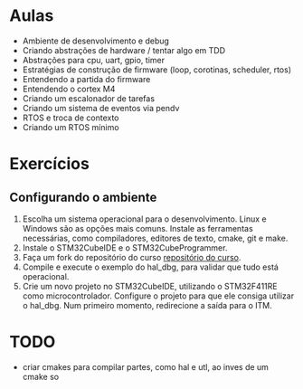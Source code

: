 # Aulas

- Ambiente de desenvolvimento e debug
- Criando abstrações de hardware / tentar algo em TDD
- Abstrações para cpu, uart, gpio, timer
- Estratégias de construção de firmware (loop, corotinas, scheduler, rtos)
- Entendendo a partida do firmware
- Entendendo o cortex M4
- Criando um escalonador de tarefas
- Criando um sistema de eventos via pendv
- RTOS e troca de contexto
- Criando um RTOS mínimo

# Exercícios

## Configurando o ambiente

1. Escolha um sistema operacional para o desenvolvimento. Linux e Windows são as opções mais comuns. Instale as ferramentas necessárias, como compiladores, editores de texto, cmake, git e make.
2. Instale o STM32CubeIDE e o STM32CubeProgrammer.
3. Faça um fork do repositório do curso [repositório do curso](https://github.com/marcelobarrosufu/fwdev/tree/main).
3. Compile e execute o exemplo do hal_dbg, para validar que tudo está operacional.
4. Crie um novo projeto no STM32CubeIDE, utilizando o STM32F411RE como microcontrolador. Configure o projeto para que ele consiga utilizar o hal_dbg. Num primeiro momento, redirecione a saída para o ITM.

# TODO

- criar cmakes para compilar partes, como hal e utl, ao inves de um cmake so
